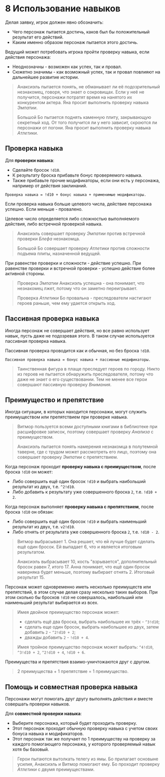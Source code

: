 # 8 Использование навыков

Делая заявку, игрок должен явно обозначить:
- Чего персонаж пытается достичь, каков был бы положительный результат его действий.
- Каким именно образом персонаж пытается этого достичь.

Ведущий может потребовать игрока пройти проверку навыка, если действия персонажа:
- Неоднозначны - возможен как успех, так и провал.
- Сюжетно значимы - как возможный успех, так и провал повлияют на дальнейшее развитие истории.

>Анаксиэль пытается понять, не обманывает ли её подозрительный незнакомец, говоря, что знает о сокровищах.
>Если у неё не получится, персонажи потратят время на нанятого их конкурентом актера.
>Яна просит выполнить проверку навыка _Эмпатии_.
>
>Большой Бо пытается поднять каменную плиту, закрывающую секретный ход.
>От того получится ли у него зависит, скроются ли персонажи от погони.
>Яна просит выполнить проверку навыка _Атлетики_.

## Проверка навыка

Для **проверки навыка**:
- Сделайте бросок `!d10`.
- К результату броска прибавьте бонус проверяемого навыка.
- Также прибавьте прочие модификаторы, если они есть у персонажа, например от действия заклинаний.

`Проверка навыка = !d10 + бонус навыка + применимые модификаторы.`

Если проверка навыка больше целевого числа, действие персонажа успешно. Если меньше - провалено.

Целевое число определяется либо сложностью выполняемого действия, либо встречной проверкой навыка.

>Анаксиэль совершает проверку _Эмпатии_ против встречной проверки _Блефа_ незнакомца.
>
>Большой Бо совершает проверку _Атлетики_ против сложности подъема плиты, назначенной ведущей.

При равенстве проверки и сложности - действие успешно.
При равенстве проверки и встречной проверки - успешно действие более активной стороны.

>Проверка _Эмпатии_ Анаксиэль успешна - она понимает, что незнакомец лжет, потому что он заметно переигрывает.
>
>Проверка _Атлетики_ Бо провальна - преследователи настигают героев раньше, чем ему удается открыть ход.

## Пассивная проверка навыка

Иногда персонаж не совершает действия, но все равно использует навык, пусть даже не подозревая этого.
В таком случае используется пассивная проверка навыка.

Пассивная проверка проводится как и обычная, но без броска `!d10`.

`Пассивная проверка навыка = бонус навыка + пассивные модификаторы.`

>Таинственная фигура в плаще преследует героев по городу.
>Никто из героев не пытается обнаружить преследователя, потому что даже не знает о его существовании.
>Тем не менее все герои совершают пассивную проверку _Внимания_.

## Преимущество и препятствие

Иногда ситуации, в которых находится персонажи, могут служить преимуществом или препятствием при проверке навыка.

>Витмор пользуется всеми доступными книгами в библиотеке при расшифровке записок,
>поэтому совершает проверку _Анализа_ с преимуществом.
>
>Анаксиэль пытается понять намерения незнакомца в полутемной таверне, где с трудом может рассмотреть его лицо,
>поэтому она совершает проверку _Эмпатии_ с препятствием.

Когда персонаж проходит **проверку навыка с преимуществом**, после броска `!d10` он может:
- Либо совершить ещё один бросок `!d10` и выбрать наибольший результат из двух, т.е. `^2!d10`.
- Либо добавить к результату уже совершенного броска `2`, т.е. `!d10 + 2`.

Когда персонаж выполняет **проверку навыка с препятствием**, после броска `!d10` он обязан:
- Либо совершить ещё один бросок `!d10` и выбрать наименьший результат из двух, т.е. `v2!d10`.
- Либо отнять от результата уже совершенного броска `2`, т.е. `!d10 - 2`.

>Витмор выбрасывает 1. Она решает, что ей лучше будет сделать ещё один бросок.
>Ей выпадает 6, что и является итоговым результатом.
>
>Анаксиэль выбрасывает 10, кость "взрывается", дополнительный бросок равен 7, итого 17.
>Анна понимает, что ещё один бросок наверняка будет меньше, поэтому выбирает отнять 2.
>Итоговый результат 15.

Персонаж может одновременно иметь несколько преимуществ или препятствий,
в этом случае делая сразу несколько таких выборов.
При этом сколько бы бросков `!d10` не совершалось, наибольший или наименьший результат выбирается из всех.

>Имея двойное преимущество персонаж может:
>- сделать ещё два броска, выбрать наибольшее их трёх - `^3!d10`;
>- сделать еще один бросок, выбрать наибольшее из двух, затем добавить `2` - `^2!d10 + 2`;
>- дважды добавить `2` - `!d10 + 4`.
>
>Имея тройное преимущество персонаж может выбрать: `^4!d10`, `^3!d10 + 2`, `^2!d10 + 4`, `!d10 + 6`.

Преимущества и препятствия взаимо-уничтожаются друг с другом.

>2 преимущества + 1 препятствие = 1 преимущество.

## Помощь и совместная проверка навыка

Персонажи могут помогать друг другу выполнять действия и вместе совершать проверки навыков.

Для **совместной проверки навыка**:
- Выберите персонажа, который будет проходить проверку.
- Этот персонаж проходит обычную проверку навыка с учетом своих бонуса навыка и модификаторов.
- Этот персонаж так же получает по 1 преимуществу на проверку
  за каждого помогающего персонажа, у которого проверяемый навык хотя бы базовый.

>Герои пытаются вытолкать телегу из ямы.
>Бо прилагает основыне усилия, Анаксиэль и Витмор помогают ему.
>Бо проходит проверку _Атлетики_ с двумя преимуществами.

